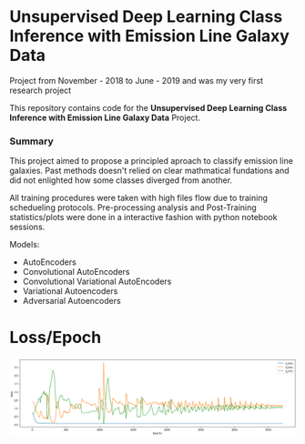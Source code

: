 # Unsupervised Deep Learning Class Inference with Emission Line Galaxy Data

Project from November - 2018 to June - 2019 and was my very first research project

This repository contains code for the **Unsupervised Deep Learning Class Inference with Emission Line Galaxy Data** Project.

### Summary

This project aimed to propose a principled aproach to classify emission line galaxies. Past methods doesn't relied on clear mathmatical fundations and did not enlighted how some classes diverged from another.

All training procedures were taken with high files flow due to training schedueling protocols. Pre-processing analysis and Post-Training statistics/plots were done in a interactive fashion with python notebook sessions.

Models:
- AutoEncoders
- Convolutional AutoEncoders
- Convolutional Variational AutoEncoders
- Variational Autoencoders
- Adversarial Autoencoders

# Loss/Epoch

![loss/epoch](https://github.com/patrick-schubert/emission-line-galaxy/blob/main/Misc/AAE_training_loss.png)

